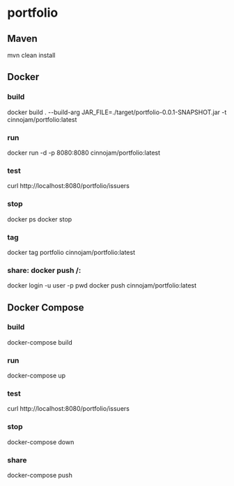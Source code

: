 # portfolio
## Maven
mvn clean install
## Docker
### build
docker build . --build-arg JAR_FILE=./target/portfolio-0.0.1-SNAPSHOT.jar -t cinnojam/portfolio:latest
### run
docker run -d -p 8080:8080 cinnojam/portfolio:latest
### test
curl http://localhost:8080/portfolio/issuers
### stop
docker ps
docker stop <container id>
### tag
docker tag portfolio cinnojam/portfolio:latest
### share: docker push <user name>/<repo name>:<tag name>
docker login -u user -p pwd
docker push cinnojam/portfolio:latest
## Docker Compose
### build
docker-compose build
### run
docker-compose up
### test
curl http://localhost:8080/portfolio/issuers
### stop
docker-compose down
### share
docker-compose push
